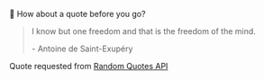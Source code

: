 📣 How about a quote before you go?

> I know but one freedom and that is the freedom of the mind.
>
> <p>- Antoine de Saint-Exupéry</p>

Quote requested from [Random Quotes API](https://github.com/lukePeavey/quotable)

